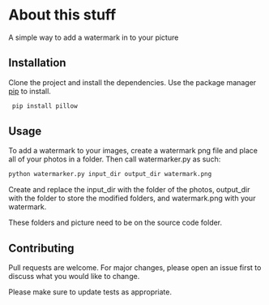 

# About this stuff
A simple way to add a watermark in to your picture 


## Installation
Clone the project and install the dependencies.
Use the package manager [pip](https://pip.pypa.io/en/stable/) to install.

```bash
 pip install pillow
```

## Usage
To add a watermark to your images, create a watermark png file and place all of your photos in a folder. Then call watermarker.py as such:
```python
python watermarker.py input_dir output_dir watermark.png
```
Create and replace the input_dir with the folder of the photos, output_dir with the folder to store the modified folders, and watermark.png with your watermark.

These folders and picture need to be on the source code folder.
## Contributing

Pull requests are welcome. For major changes, please open an issue first
to discuss what you would like to change.

Please make sure to update tests as appropriate.
